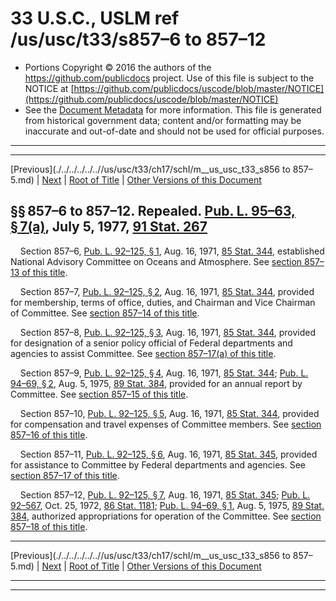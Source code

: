 ---
---

# 33 U.S.C., USLM ref /us/usc/t33/s857–6 to 857–12

* Portions Copyright © 2016 the authors of the https://github.com/publicdocs project.
  Use of this file is subject to the NOTICE at [https://github.com/publicdocs/uscode/blob/master/NOTICE](https://github.com/publicdocs/uscode/blob/master/NOTICE)
* See the [Document Metadata](././../../../../..//README.md) for more information.
  This file is generated from historical government data; content and/or formatting may be inaccurate and out-of-date and should not be used for official purposes.

----------
----------

[Previous](./../../../../..//us/usc/t33/ch17/schI/m__us_usc_t33_s856 to 857–5.md) | [Next](./../../../../..//us/usc/t33/ch17/schI/m__us_usc_t33_s857–13.md) | [Root of Title](./../../../../../) | [Other Versions of this Document](https://publicdocs.github.io/go/links?ns=uslm&ref=%2Fus%2Fusc%2Ft33%2Fs857%E2%80%936+to+857%E2%80%9312)

## §§ 857–6 to 857–12. Repealed. [Pub. L. 95–63, § 7(a)][/us/pl/95/63/s7/a], July 5, 1977, [91 Stat. 267][/us/stat/91/267]

    Section 857–6, [Pub. L. 92–125, § 1][/us/pl/92/125/s1], Aug. 16, 1971, [85 Stat. 344][/us/stat/85/344], established National Advisory Committee on Oceans and Atmosphere. See [section 857–13 of this title][/us/usc/t33/s857–13].

    Section 857–7, [Pub. L. 92–125, § 2][/us/pl/92/125/s2], Aug. 16, 1971, [85 Stat. 344][/us/stat/85/344], provided for membership, terms of office, duties, and Chairman and Vice Chairman of Committee. See [section 857–14 of this title][/us/usc/t33/s857–14].

    Section 857–8, [Pub. L. 92–125, § 3][/us/pl/92/125/s3], Aug. 16, 1971, [85 Stat. 344][/us/stat/85/344], provided for designation of a senior policy official of Federal departments and agencies to assist Committee. See [section 857–17(a) of this title][/us/usc/t33/s857–17/a].

    Section 857–9, [Pub. L. 92–125, § 4][/us/pl/92/125/s4], Aug. 16, 1971, [85 Stat. 344][/us/stat/85/344]; [Pub. L. 94–69, § 2][/us/pl/94/69/s2], Aug. 5, 1975, [89 Stat. 384][/us/stat/89/384], provided for an annual report by Committee. See [section 857–15 of this title][/us/usc/t33/s857–15].

    Section 857–10, [Pub. L. 92–125, § 5][/us/pl/92/125/s5], Aug. 16, 1971, [85 Stat. 344][/us/stat/85/344], provided for compensation and travel expenses of Committee members. See [section 857–16 of this title][/us/usc/t33/s857–16].

    Section 857–11, [Pub. L. 92–125, § 6][/us/pl/92/125/s6], Aug. 16, 1971, [85 Stat. 345][/us/stat/85/345], provided for assistance to Committee by Federal departments and agencies. See [section 857–17 of this title][/us/usc/t33/s857–17].

    Section 857–12, [Pub. L. 92–125, § 7][/us/pl/92/125/s7], Aug. 16, 1971, [85 Stat. 345][/us/stat/85/345]; [Pub. L. 92–567][/us/pl/92/567], Oct. 25, 1972, [86 Stat. 1181][/us/stat/86/1181]; [Pub. L. 94–69, § 1][/us/pl/94/69/s1], Aug. 5, 1975, [89 Stat. 384][/us/stat/89/384], authorized appropriations for operation of the Committee. See [section 857–18 of this title][/us/usc/t33/s857–18].

----------

[Previous](./../../../../..//us/usc/t33/ch17/schI/m__us_usc_t33_s856 to 857–5.md) | [Next](./../../../../..//us/usc/t33/ch17/schI/m__us_usc_t33_s857–13.md) | [Root of Title](./../../../../../) | [Other Versions of this Document](https://publicdocs.github.io/go/links?ns=uslm&ref=%2Fus%2Fusc%2Ft33%2Fs857%E2%80%936+to+857%E2%80%9312)

----------
----------

[/us/pl/95/63/s7/a]: https://publicdocs.github.io/go/links?ns=uslm&ref=%2Fus%2Fpl%2F95%2F63%2Fs7%2Fa
[/us/stat/91/267]: https://publicdocs.github.io/go/links?ns=uslm&ref=%2Fus%2Fstat%2F91%2F267
[/us/pl/92/125/s1]: https://publicdocs.github.io/go/links?ns=uslm&ref=%2Fus%2Fpl%2F92%2F125%2Fs1
[/us/stat/85/344]: https://publicdocs.github.io/go/links?ns=uslm&ref=%2Fus%2Fstat%2F85%2F344
[/us/usc/t33/s857–13]: https://publicdocs.github.io/go/links?ns=uslm&ref=%2Fus%2Fusc%2Ft33%2Fs857%E2%80%9313
[/us/pl/92/125/s2]: https://publicdocs.github.io/go/links?ns=uslm&ref=%2Fus%2Fpl%2F92%2F125%2Fs2
[/us/stat/85/344]: https://publicdocs.github.io/go/links?ns=uslm&ref=%2Fus%2Fstat%2F85%2F344
[/us/usc/t33/s857–14]: https://publicdocs.github.io/go/links?ns=uslm&ref=%2Fus%2Fusc%2Ft33%2Fs857%E2%80%9314
[/us/pl/92/125/s3]: https://publicdocs.github.io/go/links?ns=uslm&ref=%2Fus%2Fpl%2F92%2F125%2Fs3
[/us/stat/85/344]: https://publicdocs.github.io/go/links?ns=uslm&ref=%2Fus%2Fstat%2F85%2F344
[/us/usc/t33/s857–17/a]: https://publicdocs.github.io/go/links?ns=uslm&ref=%2Fus%2Fusc%2Ft33%2Fs857%E2%80%9317%2Fa
[/us/pl/92/125/s4]: https://publicdocs.github.io/go/links?ns=uslm&ref=%2Fus%2Fpl%2F92%2F125%2Fs4
[/us/stat/85/344]: https://publicdocs.github.io/go/links?ns=uslm&ref=%2Fus%2Fstat%2F85%2F344
[/us/pl/94/69/s2]: https://publicdocs.github.io/go/links?ns=uslm&ref=%2Fus%2Fpl%2F94%2F69%2Fs2
[/us/stat/89/384]: https://publicdocs.github.io/go/links?ns=uslm&ref=%2Fus%2Fstat%2F89%2F384
[/us/usc/t33/s857–15]: https://publicdocs.github.io/go/links?ns=uslm&ref=%2Fus%2Fusc%2Ft33%2Fs857%E2%80%9315
[/us/pl/92/125/s5]: https://publicdocs.github.io/go/links?ns=uslm&ref=%2Fus%2Fpl%2F92%2F125%2Fs5
[/us/stat/85/344]: https://publicdocs.github.io/go/links?ns=uslm&ref=%2Fus%2Fstat%2F85%2F344
[/us/usc/t33/s857–16]: https://publicdocs.github.io/go/links?ns=uslm&ref=%2Fus%2Fusc%2Ft33%2Fs857%E2%80%9316
[/us/pl/92/125/s6]: https://publicdocs.github.io/go/links?ns=uslm&ref=%2Fus%2Fpl%2F92%2F125%2Fs6
[/us/stat/85/345]: https://publicdocs.github.io/go/links?ns=uslm&ref=%2Fus%2Fstat%2F85%2F345
[/us/usc/t33/s857–17]: https://publicdocs.github.io/go/links?ns=uslm&ref=%2Fus%2Fusc%2Ft33%2Fs857%E2%80%9317
[/us/pl/92/125/s7]: https://publicdocs.github.io/go/links?ns=uslm&ref=%2Fus%2Fpl%2F92%2F125%2Fs7
[/us/stat/85/345]: https://publicdocs.github.io/go/links?ns=uslm&ref=%2Fus%2Fstat%2F85%2F345
[/us/pl/92/567]: https://publicdocs.github.io/go/links?ns=uslm&ref=%2Fus%2Fpl%2F92%2F567
[/us/stat/86/1181]: https://publicdocs.github.io/go/links?ns=uslm&ref=%2Fus%2Fstat%2F86%2F1181
[/us/pl/94/69/s1]: https://publicdocs.github.io/go/links?ns=uslm&ref=%2Fus%2Fpl%2F94%2F69%2Fs1
[/us/stat/89/384]: https://publicdocs.github.io/go/links?ns=uslm&ref=%2Fus%2Fstat%2F89%2F384
[/us/usc/t33/s857–18]: https://publicdocs.github.io/go/links?ns=uslm&ref=%2Fus%2Fusc%2Ft33%2Fs857%E2%80%9318



